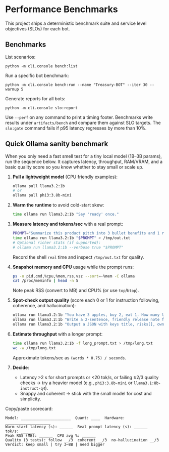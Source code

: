 # Performance Benchmarks

This project ships a deterministic benchmark suite and service level objectives (SLOs) for each bot.

## Benchmarks

List scenarios:

```
python -m cli.console bench:list
```

Run a specific bot benchmark:

```
python -m cli.console bench:run --name "Treasury-BOT" --iter 30 --warmup 5
```

Generate reports for all bots:

```
python -m cli.console slo:report
```

Use `--perf` on any command to print a timing footer. Benchmarks write results under `artifacts/bench` and compare them against SLO targets. The `slo:gate` command fails if p95 latency regresses by more than 10%.

## Quick Ollama sanity benchmark

When you only need a fast smell test for a tiny local model (1B–3B params), run the sequence below. It captures latency,
throughput, RAM/VRAM, and a basic quality score so you know whether to stay small or scale up.

1. **Pull a lightweight model** (CPU friendly examples):

   ```sh
   ollama pull llama3.2:1b
   # or
   ollama pull phi3:3.8b-mini
   ```

2. **Warm the runtime** to avoid cold-start skew:

   ```sh
   time ollama run llama3.2:1b "Say 'ready' once."
   ```

3. **Measure latency and tokens/sec** with a real prompt:

   ```sh
   PROMPT="Summarize this product pitch into 3 bullet benefits and 1 risk. Keep under 70 words."
   time ollama run llama3.2:1b "$PROMPT" > /tmp/out.txt
   # Optional richer stats (if supported):
   # ollama run llama3.2:1b --verbose true "$PROMPT"
   ```

   Record the shell `real` time and inspect `/tmp/out.txt` for quality.

4. **Snapshot memory and CPU** usage while the prompt runs:

   ```sh
   ps -o pid,cmd,%cpu,%mem,rss,vsz --sort=-%mem -C ollama
   cat /proc/meminfo | head -n 5
   ```

   Note peak RSS (convert to MB) and CPU% (or use `top`/`btop`).

5. **Spot-check output quality** (score each 0 or 1 for instruction following, coherence, and hallucination):

   ```sh
   ollama run llama3.2:1b "You have 3 apples, buy 2, eat 1. How many left? Explain briefly."
   ollama run llama3.2:1b "Write a 2-sentence, friendly release note for a bug fix in login rate limiting."
   ollama run llama3.2:1b "Output a JSON with keys title, risks[], owner='Platform', no extra text."
   ```

6. **Estimate throughput** with a longer prompt:

   ```sh
   time ollama run llama3.2:1b -f long_prompt.txt > /tmp/long.txt
   wc -w /tmp/long.txt
   ```

   Approximate tokens/sec as `(words * 0.75) / seconds`.

7. **Decide**:

   - Latency >2 s for short prompts or <20 tok/s, or failing ≥2/3 quality checks → try a heavier model (e.g., `phi3:3.8b-mini` or `llama3.1:8b-instruct-q4`).
   - Snappy and coherent → stick with the small model for cost and simplicity.

Copy/paste scorecard:

```
Model: ______________________  Quant: ____  Hardware: ____________________
Warm start latency (s): ______  Real prompt latency (s): ______  tok/s: ______
Peak RSS (MB): ______  CPU avg %: ______
Quality (3 tests): follow __/3  coherent __/3  no-hallucination __/3
Verdict: keep small | try 3–8B | need bigger
```
